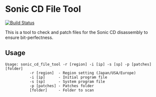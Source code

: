 # Sonic CD File Tool

[![Build Status](https://github.com/devon-artmeier/sonic_cd_file_tool/actions/workflows/cmake-multi-platform.yml/badge.svg)](https://github.com/devon-artmeier/sonic_cd_file_tool/actions/workflows/cmake-multi-platform.yml)

This is a tool to check and patch files for the Sonic CD disassembly to ensure bit-perfectness.

## Usage

    Usage: sonic_cd_file_tool -r [region] -i [ip] -s [sp] -p [patches] [folder]
               -r [region]  - Region setting (Japan/USA/Europe)
               -i [ip]      - Initial program file
               -s [sp]      - System program file
               -p [patches] - Patches folder
               [folder]     - Folder to scan
